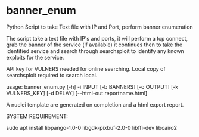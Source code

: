 # banner_enum
Python Script to take Text file with IP and Port, perform banner enumeration

The script take a text file with IP's and ports, it will perform a tcp connect, grab the banner of the service (if available)
it continues then to take the identified service and search through searchsploit to identify any known exploits for the service.

API key for VULNERS needed for online searching.
Local copy of searchsploit required to search local.

usage: banner_enum.py [-h] -i INPUT [-b BANNERS] [-o OUTPUT] [-k VULNERS_KEY] [-d DELAY] [--html-out reportname.html]

A nuclei template are generated on completion and a html export report. 


SYSTEM REQUIREMENT:

sudo apt install libpango-1.0-0 libgdk-pixbuf-2.0-0 libffi-dev libcairo2
